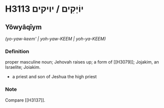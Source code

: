 # H3113 יוֹיָקִים / יויקים

## Yôwyâqîym

_(yo-yaw-keem' | yoh-yaw-KEEM | yoh-ya-KEEM)_

### Definition

proper masculine noun; Jehovah raises up; a form of [[H3079]]; Jojakim, an Israelite; Joiakim.

- a priest and son of Jeshua the high priest


### Note

Compare [[H3137]].

